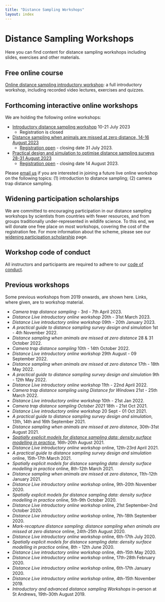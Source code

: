 ```yaml
---
title: "Distance Sampling Workshops"
layout: index
---
```


# Distance Sampling Workshops

Here you can find content for distance sampling workshops including slides, exercises and other materials.

## Free online course

[Online distance sampling introductory workshop](online-course): a full introductory workshop, including recorded video lectures, exercises and quizzes.

## Forthcoming interactive online workshops

We are holding the following online workshops:

- [Introductory distance sampling workshop](intro-jul-2023) 10-21 July 2023
  - Registration is closed
- [Distance sampling when animals are missed at zero distance, 14-16 August 2023](https://workshops.distancesampling.org/mrds-aug-2023)
  - [Registration open](https://onlineshop.st-andrews.ac.uk/conferences-and-events/events/creem/online-workshop-distance-sampling-when-animals-are-missed-at-zero-distance-1416th-august-2023) - closing date 31 July 2023.
- [Practical design and simulation to optimise distance sampling surveys 28-31 August 2023](https://workshops.distancesampling.org/design-aug-2023)
  - [Registration open](https://onlineshop.st-andrews.ac.uk/conferences-and-events/events/creem/online-workshoppractical-design-and-simulation-to-optimise-distance-sampling-surveys-2831-aug-23) - closing date 14 August 2023. 

Please [email us](mailto:distance@st-andrews.ac.uk) if you are interested in joining a future live online workshop on the following topics: (1) introduction to distance sampling; (2) camera trap distance sampling.

## Widening participation scholarships

We are committed to encouraging participation in our distance sampling workshops by scientists from countries with fewer resources, and from groups traditionally under-represented in wildlife science. To this end, we will donate one free place on most workshops, covering the cost of the registration fee.  For more information about the scheme, please see our [widening participation scholarship](widening-participation) page.  

## Workshop code of conduct

All instructors and participants are required to adhere to our [code of conduct](code-of-conduct).

## Previous workshops

Some previous workshops from 2019 onwards, are shown here. Links, where given, are to workshop material.

- *Camera trap distance sampling* - 3rd - 7th April 2023.
- *Distance Live introductory online workshop* 20th - 31st March 2023.
- *Distance Live introductory online workshop* 09th - 20th January 2023.
- *A practical guide to distance sampling survey design and simulation* 1st - 4th November 2022.
- *Distance sampling when animals are missed at zero distance* 28 & 31 October 2022.
- *Camera trap distance sampling* 10th - 14th October 2022.
- *Distance Live introductory online workshop* 29th August - 09 September 2022.
- *Distance sampling when animals are missed at zero distance* 17th - 18th May 2022.
- *A practical guide to distance sampling survey design and simulation* 9th - 12th May 2022.
- *Distance Live introductory online workshop* 11th - 22nd April 2022.
- *Camera trap distance sampling using Distance for Windows* 21st - 25th March 2022.
- *Distance Live introductory online workshop* 10th - 21st Jan 2022.
- *Camera trap distance sampling October 2021* 18th - 21st Oct 2021.
- *Distance Live introductory online workshop* 20 Sept - 01 Oct 2021.
- *A practical guide to distance sampling survey design and simulation*, 13th, 14th and 16th September 2021.
- *Distance sampling when animals are missed at zero distance*, 30th-31st August 2021.
- [*Spatially explicit models for distance sampling data: density surface modelling in practice*](online-dsm-2021/), 16th-20th August 2021.
- *Distance Live introductory online workshop* online, 12th-23rd April 2021.
- *A practical guide to distance sampling survey design and simulation* online, 15th-17th March 2021. 
- *Spatially explicit models for distance sampling data: density surface modelling in practice* online, 8th-12th March 2021. 
- *Distance sampling when animals are missed at zero distance*, 11th-12th January 2021.
- *Distance Live introductory online workshop* online, 9th-20th November 2020.
- *Spatially explicit models for distance sampling data: density surface modelling in practice* online, 5th-9th October 2020.
- *Distance Live introductory online workshop* online, 21st September-2nd October 2020.
- *Distance Live introductory online workshop* online, 7th-18th September 2020.
- *Mark-recapture distance sampling: distance sampling when animals are missed at zero distance* online, 24th-25th August 2020.
- *Distance Live introductory online workshop* online, 6th-17th July 2020.
- *Spatially explicit models for distance sampling data: density surface modelling in practice* online, 8th - 12th June 2020.
- *Distance Live introductory online workshop* online, 4th-15th May 2020.
- *Distance Live introductory online workshop* online, 17th-28th February 2020.
- *Distance Live introductory online workshop* online, 6th-17th January 2020.
- *Distance Live introductory online workshop* online, 4th-15th November 2019.
- *Introductory and advanced distance sampling Workshops* in-person at St Andrews, 19th-30th August 2019.

